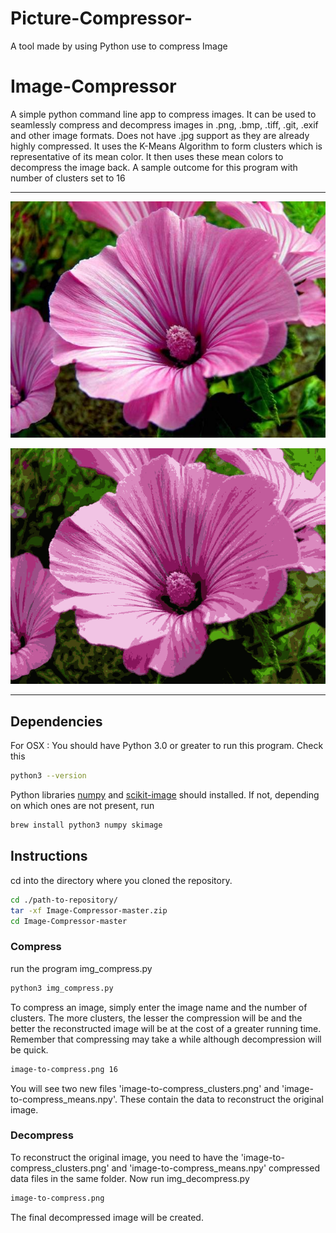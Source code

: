 # Picture-Compressor-
A tool made by using Python use to compress Image 
# Image-Compressor

A simple python command line app to compress images. It can be used to seamlessly compress and decompress images in .png, .bmp, .tiff, .git, .exif and other image formats. Does not have .jpg support as they are already highly compressed. It uses the K-Means Algorithm to form clusters which is representative of its mean color. It then uses these mean colors to decompress the image back.
A sample outcome for this program with number of clusters set to 16

---

<p align="center" alt=""><img src="https://raw.githubusercontent.com/ayush194/Image-Compressor/master/flower1.png"/></p>

<p align="center" alt=""><img src="https://raw.githubusercontent.com/ayush194/Image-Compressor/master/flower1_decompressed.png"/></p>

---

## Dependencies
For OSX :
You should have Python 3.0 or greater to run this program. Check this
```bash
python3 --version
```
Python libraries [numpy](http://www.numpy.org) and [scikit-image](https://scikit-image.org/) should installed. If not, depending on which ones are not present, run
```bash
brew install python3 numpy skimage
```

## Instructions
cd into the directory where you cloned the repository.
```bash
cd ./path-to-repository/
tar -xf Image-Compressor-master.zip
cd Image-Compressor-master
```

### Compress
run the program img_compress.py
```bash
python3 img_compress.py
```
To compress an image, simply enter the image name and the number of clusters. The more clusters, the lesser the compression will be and the better the reconstructed image will be at the cost of a greater running time. Remember that compressing may take a while although decompression will be quick.
```bash
image-to-compress.png 16
```
You will see two new files 'image-to-compress_clusters.png' and 'image-to-compress_means.npy'.
These contain the data to reconstruct the original image.

### Decompress
To reconstruct the original image, you need to have the 'image-to-compress_clusters.png' and 'image-to-compress_means.npy' compressed data files in the same folder.
Now run img_decompress.py
```bash
image-to-compress.png
```
The final decompressed image will be created.


